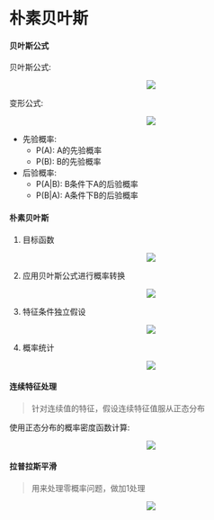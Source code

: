 # 朴素贝叶斯

#### 贝叶斯公式

贝叶斯公式:

<div align="center"><img src="http://latex.codecogs.com/svg.latex?P(A\cap&space;B)=P(A)*P(B|A)=P(B)*P(A|B)" /></a></div>

变形公式:

<div align="center"><img src="http://latex.codecogs.com/svg.latex?P(B|A)=\frac{P(A|B)*P(B)}{P(A)}" /></a></div>

* 先验概率:
    * P(A): A的先验概率
    * P(B): B的先验概率
* 后验概率:
    * P(A|B): B条件下A的后验概率
    * P(B|A): A条件下B的后验概率

#### 朴素贝叶斯

1. 目标函数

<div align="center"><img src="http://latex.codecogs.com/svg.latex?y=arg\&space;\underset{c_{k}}{max}\&space;P(y=c_{k}|X)" /></a></div>

2. 应用贝叶斯公式进行概率转换

<div align="center"><img src="http://latex.codecogs.com/svg.latex?P(y=c_{k}|X)=\frac{P(X|y=c_{k})*P(y=c_{k})}{P(X)}" /></a></div>

3. 特征条件独立假设

<div align="center"><img src="http://latex.codecogs.com/svg.latex?P(y=c_{k}|X)=\frac{\prod_{j=1}^{n}P(x_{j}|y=c_{k})*P(y=c_{k})}{P(X)}" /></a></div>

4. 概率统计

<div align="center"><img src="http://latex.codecogs.com/svg.latex?P(x_{j}|y=c_{k})=\frac{I(x_{j},y=c_{k})}{I(y=c_{k})},P(y=c_{k})=\frac{I(y=c_{k})}{I}" /></a></div>

#### 连续特征处理

> 针对连续值的特征，假设连续特征值服从正态分布

使用正态分布的概率密度函数计算:

<div align="center"><img src="http://latex.codecogs.com/svg.latex?f(x)=\frac{1}{\sqrt{2\pi}\sigma}exp(-\frac{(x-\mu)^{2}}{2\sigma^{2}})" /></a></div>

#### 拉普拉斯平滑

> 用来处理零概率问题，做加1处理

<div align="center"><img src="http://latex.codecogs.com/svg.latex?P(x_{j}|y=c_{k})=\frac{I(x_{j})}{I(y=c_{k})}\rightarrow&space;P(x_{j}|y=c_{k})=\frac{I(x_{j})&plus;1}{I(y=c_{k})&plus;k}" /></a></div>
